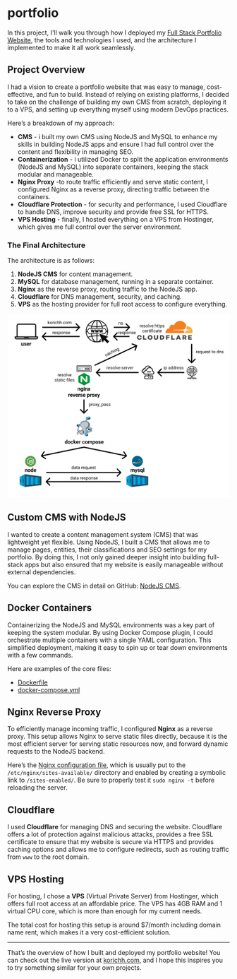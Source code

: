 # portfolio

In this project, I'll walk you through how I deployed my [Full Stack Portfolio Website](https://korichh.com), the tools and technologies I used, and the architecture I implemented to make it all work seamlessly.

## Project Overview

I had a vision to create a portfolio website that was easy to manage, cost-effective, and fun to build. Instead of relying on existing platforms, I decided to take on the challenge of building my own CMS from scratch, deploying it to a VPS, and setting up everything myself using modern DevOps practices.

Here’s a breakdown of my approach:

- **CMS** - i built my own CMS using NodeJS and MySQL to enhance my skills in building NodeJS apps and ensure I had full control over the content and flexibility in managing SEO.
- **Containerization** - i utilized Docker to split the application environments (NodeJS and MySQL) into separate containers, keeping the stack modular and manageable.
- **Nginx Proxy** -to route traffic efficiently and serve static content, I configured Nginx as a reverse proxy, directing traffic between the containers.
- **Cloudflare Protection** - for security and performance, I used Cloudflare to handle DNS, improve security and provide free SSL for HTTPS.
- **VPS Hosting** - finally, I hosted everything on a VPS from Hostinger, which gives me full control over the server environment.

### The Final Architecture

The architecture is as follows:

1. **NodeJS CMS** for content management.
2. **MySQL** for database management, running in a separate container.
3. **Nginx** as the reverse proxy, routing traffic to the NodeJS app.
4. **Cloudflare** for DNS management, security, and caching.
5. **VPS** as the hosting provider for full root access to configure everything.

![](https://github.com/korichh/devops-portfolio/blob/main/images/1.png?raw=true)

## Custom CMS with NodeJS

I wanted to create a content management system (CMS) that was lightweight yet flexible. Using NodeJS, I built a CMS that allows me to manage pages, entities, their classifications and SEO settings for my portfolio. By doing this, I not only gained deeper insight into building full-stack apps but also ensured that my website is easily manageable without external dependencies.

You can explore the CMS in detail on GitHub: [NodeJS CMS](https://github.com/korichh/nodejs-cms).

## Docker Containers

Containerizing the NodeJS and MySQL environments was a key part of keeping the system modular. By using Docker Compose plugin, I could orchestrate multiple containers with a single YAML configuration. This simplified deployment, making it easy to spin up or tear down environments with a few commands.

Here are examples of the core files:
- [Dockerfile](https://github.com/korichh/devops-portfolio/blob/main/Dockerfile)
- [docker-compose.yml](https://github.com/korichh/devops-portfolio/blob/main/docker-compose.yml)

## Nginx Reverse Proxy

To efficiently manage incoming traffic, I configured **Nginx** as a reverse proxy. This setup allows Nginx to serve static files directly, because it is the most efficient server for serving static resources now, and forward dynamic requests to the NodeJS backend.

Here’s the [Nginx configuration file](https://github.com/korichh/devops-portfolio/blob/main/.conf), which is usually put to the `/etc/nginx/sites-available/` directory and enabled by creating a symbolic link to `/sites-enabled/`. Be sure to properly test it `sudo nginx -t` before reloading the server.

## Cloudflare

I used **Cloudflare** for managing DNS and securing the website. Cloudflare offers a lot of protection against malicious attacks, provides a free SSL certificate to ensure that my website is secure via HTTPS and provides caching options and allows me to configure redirects, such as routing traffic from `www` to the root domain.

## VPS Hosting

For hosting, I chose a **VPS** (Virtual Private Server) from Hostinger, which offers full root access at an affordable price. The VPS has 4GB RAM and 1 virtual CPU core, which is more than enough for my current needs.

The total cost for hosting this setup is around $7/month including domain name rent, which makes it a very cost-efficient solution.

---

That’s the overview of how I built and deployed my portfolio website! You can check out the live version at [korichh.com](https://korichh.com), and I hope this inspires you to try something similar for your own projects.
